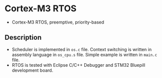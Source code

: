 # Cortex-M3 RTOS
 - Cortex-M3 RTOS, preemptive, priority-based 

## Description
 - Scheduler is implemented in `os.c` file. Context switching is written in assembly language in `os_cpu.s` file. Simple example is written in `main.c` file.  
 - RTOS is tested with Eclipse C/C++ Debugger and STM32 Bluepill development board.


